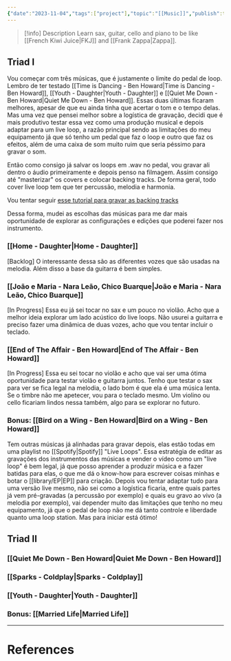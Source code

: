```yaml
---
{"date":"2023-11-04","tags":["project"],"topic":"[[Music]]","publish":true,"description":"Mastering expression across instruments and crafting a sound that’s uniquely mine","PassFrontmatter":true}
---
```


>[!info] Description 
>Learn sax, guitar, cello and piano to be like [[French Kiwi Juice\|FKJ]] and [[Frank Zappa\|Zappa]].

## Triad I
Vou começar com três músicas, que é justamente o limite do pedal de loop. Lembro de ter testado [[Time is Dancing - Ben Howard\|Time is Dancing - Ben Howard]], [[Youth - Daughter\|Youth - Daughter]] e [[Quiet Me Down - Ben Howard\|Quiet Me Down - Ben Howard]]. Essas duas últimas ficaram melhores, apesar de que eu ainda tinha que acertar o tom e o tempo delas. Mas uma vez que pensei melhor sobre a logística de gravação, decidi que é mais produtivo testar essa vez como uma produção musical e depois adaptar para um live loop, a razão principal sendo as limitações do meu equipamento já que só tenho um pedal que faz o loop e outro que faz os efeitos, além de uma caixa de som muito ruim que seria péssimo para gravar o som. 

Então como consigo já salvar os loops em .wav no pedal, vou gravar ali dentro o áudio primeiramente e depois penso na filmagem. Assim consigo até "masterizar" os covers e colocar backing tracks. De forma geral, todo cover live loop tem que ter percussão, melodia e harmonia. 

Vou tentar seguir [esse tutorial para gravar as backing tracks](https://stephvanlinden.com/how-to-create-backing-tracks-for-guitar-covers-a-tutorial/)

Dessa forma, mudei as escolhas das músicas para me dar mais oportunidade de explorar as configurações e edições que poderei fazer nos instrumento. 
### [[Home - Daughter\|Home - Daughter]]
[Backlog]
O interessante dessa são as diferentes vozes que são usadas na melodia. Além disso a base da guitarra é bem simples.
### [[João e Maria - Nara Leão, Chico Buarque\|João e Maria - Nara Leão, Chico Buarque]]
[In Progress]
Essa eu já sei tocar no sax e um pouco no violão. Acho que a melhor ideia explorar um lado acústico do live loops. Não usurei a guitarra e preciso fazer uma dinâmica de duas vozes, acho que vou tentar incluir o teclado.
### [[End of The Affair - Ben Howard\|End of The Affair - Ben Howard]]
[In Progress]
Essa eu sei tocar no violão e acho que vai ser uma ótima oportunidade para testar violão e guitarra juntos. Tenho que testar o sax para ver se fica legal na melodia, o lado bom é que ela é uma música lenta. Se o timbre não me apetecer, vou para o teclado mesmo. Um violino ou cello ficariam lindos nessa também, algo para se explorar no futuro.
### Bonus: [[Bird on a Wing - Ben Howard\|Bird on a Wing - Ben Howard]]

Tem outras músicas já alinhadas para gravar depois, elas estão todas em uma playlist no [[Spotify\|Spotify]] "Live Loops". 
Essa estratégia de editar as gravações dos instrumentos das músicas e vender o vídeo como um "live loop" é bem legal, já que posso aprender a produzir música e a fazer batidas para elas, o que me dá o know-how para escrever coisas minhas e botar o [[library/EP\|EP]] para criação. Depois vou tentar adaptar tudo para uma versão live mesmo, não sei como a logística ficaria, entre quais partes já vem pré-gravadas (a percussão por exemplo) e quais eu gravo ao vivo (a melodia por exemplo), vai depender muito das limitações que tenho no meu equipamento, já que o pedal de loop não me dá tanto controle e liberdade quanto uma loop station. Mas para iniciar está ótimo!

## Triad II

### [[Quiet Me Down - Ben Howard\|Quiet Me Down - Ben Howard]]

### [[Sparks - Coldplay\|Sparks - Coldplay]]

### [[Youth - Daughter\|Youth - Daughter]]

### Bonus: [[Married Life\|Married Life]]



---
# References
>